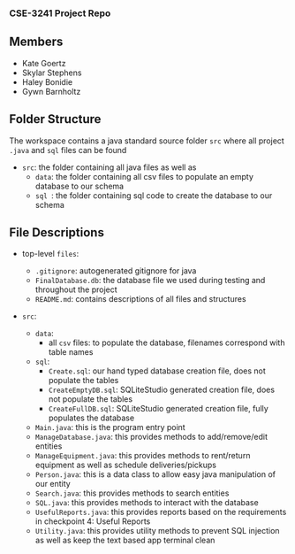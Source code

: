 ### CSE-3241 Project Repo

## Members

- Kate Goertz
- Skylar Stephens
- Haley Bonidie
- Gywn Barnholtz

## Folder Structure

The workspace contains a java standard source folder `src` where all project `.java` and `sql` files can be found

- `src`: the folder containing all java files as well as
    - `data`: the folder containing all csv files to populate an empty database to our schema
    - `sql `: the folder containing sql code to create the database to our schema
    
## File Descriptions
- top-level `files`: 
    - `.gitignore`: autogenerated gitignore for java
    - `FinalDatabase.db`: the database file we used during testing and throughout the project
    - `README.md`: contains descriptions of all files and structures
    
- `src`:
    - `data`:
        - all `csv` files: to populate the database, filenames correspond with table names
    - `sql`:
        - `Create.sql`: our hand typed database creation file, does not populate the tables
        - `CreateEmptyDB.sql`: SQLiteStudio generated creation file, does not populate the tables
        - `CreateFullDB.sql`: SQLiteStudio generated creation file, fully populates the database
    - `Main.java`: this is the program entry point
    - `ManageDatabase.java`: this provides methods to add/remove/edit entities
    - `ManageEquipment.java`: this provides methods to rent/return equipment as well as schedule deliveries/pickups
    - `Person.java`: this is a data class to allow easy java manipulation of our entity
    - `Search.java`: this provides methods to search entities
    - `SQL.java`: this provides methods to interact with the database
    - `UsefulReports.java`: this provides reports based on the requirements in checkpoint 4: Useful Reports
    - `Utility.java`: this provides utility methods to prevent SQL injection as well as keep the text based app terminal clean

